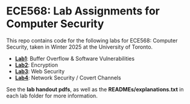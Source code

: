 # ECE568: Lab Assignments for Computer Security

This repo contains code for the following labs for ECE568: Computer Security, taken in Winter 2025 at the University of Toronto.

* **<u>Lab1</u>**: Buffer Overflow & Software Vulnerabilities
* **<u>Lab2</u>**: Encryption
* **<u>Lab3</u>**: Web Security
* **<u>Lab4</u>**: Network Security / Covert Channels

See the **lab handout pdfs**, as well as the **READMEs/explanations.txt** in each lab folder for more information.
